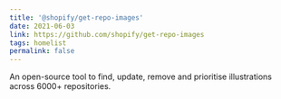 ```yaml
---
title: '@shopify/get-repo-images'
date: 2021-06-03
link: https://github.com/shopify/get-repo-images
tags: homelist
permalink: false
---
```

An open-source tool to find, update, remove and prioritise illustrations across 6000+ repositories.